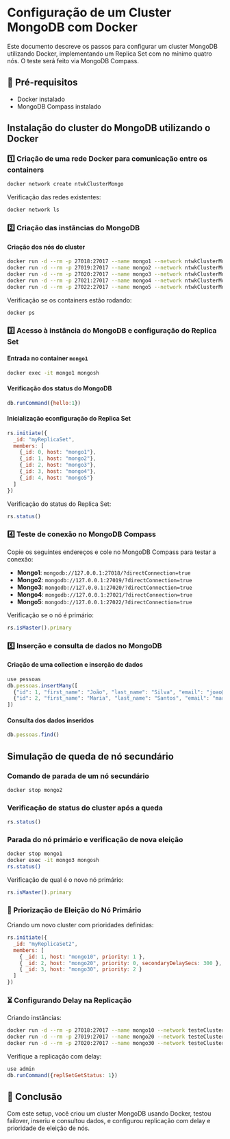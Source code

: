 # Configuração de um Cluster MongoDB com Docker

Este documento descreve os passos para configurar um cluster MongoDB utilizando Docker, implementando um Replica Set com no mínimo quatro nós. O teste será feito via MongoDB Compass.

## 📌 Pré-requisitos
- Docker instalado
- MongoDB Compass instalado

## Instalação do cluster do MongoDB utilizando o Docker

### 1️⃣ Criação de uma rede Docker para comunicação entre os containers
```bash
docker network create ntwkClusterMongo
```

Verificação das redes existentes:
```bash
docker network ls
```

### 2️⃣ Criação das instâncias do MongoDB

#### Criação dos nós do cluster
```bash
docker run -d --rm -p 27018:27017 --name mongo1 --network ntwkClusterMongo mongodb/mongodb-community-server:latest --replSet myReplicaSet2 --bind_ip localhost,mongo1
docker run -d --rm -p 27019:27017 --name mongo2 --network ntwkClusterMongo mongodb/mongodb-community-server:latest --replSet myReplicaSet2 --bind_ip localhost,mongo2
docker run -d --rm -p 27020:27017 --name mongo3 --network ntwkClusterMongo mongodb/mongodb-community-server:latest --replSet myReplicaSet2 --bind_ip localhost,mongo3
docker run -d --rm -p 27021:27017 --name mongo4 --network ntwkClusterMongo mongodb/mongodb-community-server:latest --replSet myReplicaSet2 --bind_ip localhost,mongo4
docker run -d --rm -p 27022:27017 --name mongo5 --network ntwkClusterMongo mongodb/mongodb-community-server:latest --replSet myReplicaSet2 --bind_ip localhost,mongo5
```

Verificação se os containers estão rodando:
```bash
docker ps
```

### 3️⃣ Acesso à instância do MongoDB e configuração do Replica Set

#### Entrada no container `mongo1`
```bash
docker exec -it mongo1 mongosh
```

#### Verificação dos status do MongoDB
```javascript
db.runCommand({hello:1})
```

#### Inicialização econfiguração do Replica Set
```javascript
rs.initiate({
  _id: "myReplicaSet",
  members: [
    {_id: 0, host: "mongo1"},
    {_id: 1, host: "mongo2"},
    {_id: 2, host: "mongo3"},
    {_id: 3, host: "mongo4"},
    {_id: 4, host: "mongo5"}
  ]
})
```

Verificação do status do Replica Set:
```javascript
rs.status()
```

### 4️⃣ Teste de conexão no MongoDB Compass
Copie os seguintes endereços e cole no MongoDB Compass para testar a conexão:
- **Mongo1**: `mongodb://127.0.0.1:27018/?directConnection=true`
- **Mongo2**: `mongodb://127.0.0.1:27019/?directConnection=true`
- **Mongo3**: `mongodb://127.0.0.1:27020/?directConnection=true`
- **Mongo4**: `mongodb://127.0.0.1:27021/?directConnection=true`
- **Mongo5**: `mongodb://127.0.0.1:27022/?directConnection=true`

Verificação se o nó é primário:
```javascript
rs.isMaster().primary
```

### 5️⃣ Inserção e consulta de dados no MongoDB

#### Criação de uma collection e inserção de dados
```javascript
use pessoas
db.pessoas.insertMany([
  {"id": 1, "first_name": "João", "last_name": "Silva", "email": "joao@email.com"},
  {"id": 2, "first_name": "Maria", "last_name": "Santos", "email": "maria@email.com"}
])
```

#### Consulta dos dados inseridos
```javascript
db.pessoas.find()
```

## Simulação de queda de nó secundário

### Comando de parada de um nó secundário
```bash
docker stop mongo2
```

### Verificação de status do cluster após a queda
```javascript
rs.status()
```

### Parada do nó primário e verificação de nova eleição
```bash
docker stop mongo1
docker exec -it mongo3 mongosh
rs.status()
```

Verificação de qual é o novo nó primário:
```javascript
rs.isMaster().primary
```

### 🔄 Priorização de Eleição do Nó Primário
Criando um novo cluster com prioridades definidas:
```javascript
rs.initiate({
  _id: "myReplicaSet2",
  members: [
    { _id: 1, host: "mongo10", priority: 1 },
    { _id: 2, host: "mongo20", priority: 0, secondaryDelaySecs: 300 },
    { _id: 3, host: "mongo30", priority: 2 }
  ]
})
```

### ⏳ Configurando Delay na Replicação
Criando instâncias:
```bash
docker run -d --rm -p 27018:27017 --name mongo10 --network testeCluster mongodb/mongodb-community-server:latest --replSet myReplicaSet2 --bind_ip localhost,mongo10
docker run -d --rm -p 27019:27017 --name mongo20 --network testeCluster mongodb/mongodb-community-server:latest --replSet myReplicaSet2 --bind_ip localhost,mongo20
docker run -d --rm -p 27020:27017 --name mongo30 --network testeCluster mongodb/mongodb-community-server:latest --replSet myReplicaSet2 --bind_ip localhost,mongo30
```

Verifique a replicação com delay:
```javascript
use admin
db.runCommand({replSetGetStatus: 1})
```

## 📢 Conclusão
Com este setup, você criou um cluster MongoDB usando Docker, testou failover, inseriu e consultou dados, e configurou replicação com delay e prioridade de eleição de nós.
